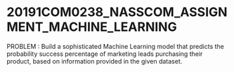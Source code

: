 # 20191COM0238_NASSCOM_ASSIGNMENT_MACHINE_LEARNING

PROBLEM :
Build a sophisticated Machine Learning model that predicts the probability success percentage of marketing leads purchasing their product, based on information provided in the given dataset.
